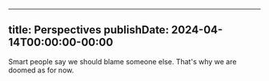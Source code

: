 
---
title: Perspectives
publishDate: 2024-04-14T00:00:00-00:00
---

 Smart people say we should blame someone else. That's why we are doomed as for now.
